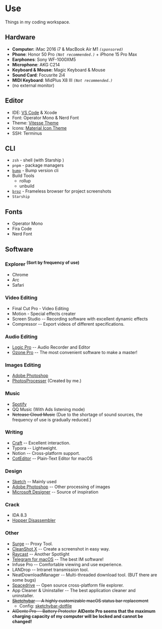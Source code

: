 # Use

Things in my coding workspace.

## Hardware

- **Computer:** iMac 2016 i7 & MacBook Air M1 _`(sponsored)`_
- **Phone**: Honor 50 Pro _`(Not recommended.)`_ + iPhone 15 Pro Max
- **Earphones**: Sony WF-1000XM5
- **Microphone**: AKG C214
- **Keyboard & Mouse:** Magic Keyboard & Mouse
- **Sound Card**: Focusrite 2i4
- **MIDI Keyboard**: MidPlus X8 III _`(Not recommended.)`_
- (no external monitor)

## Editor

- IDE: [VS Code](https://code.visualstudio.com/) & Xcode
- Font: Operator Mono & Nerd Font
- Theme: [Vitesse Theme](https://github.com/antfu/vscode-theme-vitesse)
- Icons: [Material Icon Theme](https://marketplace.visualstudio.com/items?itemName=PKief.material-icon-theme)
- SSH: Terminus

## CLI

- `zsh` - shell (with Starship )
- `pnpm` - package managers
- [`bump`](https://github.com/Innei/bump-version) - Bump version cli
- Build Tools
  - rollup
  - unbuild
- [`broz`](https://github.com/antfu/broz) - Frameless browser for project screenshots
- `Starship`

## Fonts

- Operator Mono
- Fira Code
- Nerd Font

## Software

### Explorer <sup>(Sort by frequency of use)</sup>

- Chrome
- Arc
- Safari

### Video Editing

- Final Cut Pro - Video Editing
- Motion - Special effects creater
- Screen Studio -- Recording software with excellent dynamic effects
- Compressor -- Export videos of different specifications.

### Audio Editing

- [Logic Pro](https://www.apple.com/logic-pro/) -- Audio Recorder and Editor
- [Ozone Pro](https://www.izotope.com/en/products/ozone.html) -- The most convenient software to make a master!

### Images Editing

- [Adobe Photoshop](https://www.adobe.com/products/photoshop.html)
- [PhotosProcesser](https://github.com/wibus-wee/PhotosProcesser) (Created by me.)

### Music

- [Spotify](https://open.spotify.com/)
- QQ Music (With Ads listening mode)
- ~~Netease Cloud Music~~ (Due to the shortage of sound sources, the frequency of use is gradually reduced.)

### Writing

- [Craft](https://www.craft.do/) -- Excellent interaction.
- Typora -- Lightweight.
- Notion -- Cross-platform support.
- [CotEditor](https://coteditor.com/) -- Plain-Text Editor for macOS

### Design

- [Sketch](https://www.sketch.com/) -- Mainly used
- [Adobe Photoshop](https://www.adobe.com/products/photoshop.html) -- Other processing of images
- [Microsoft Designer](https://design.microsoft.com/) -- Source of inspiration

### Crack

- IDA 8.3
- [Hopper Disassembler](https://www.hopperapp.com/)

### Other

- [Surge](https://nssurge.com/) -- Proxy Tool.
- [CleanShot X](https://cleanshot.com/) -- Create a screenshot in easy way.
- [Raycast](https://www.raycast.com/) -- Another Spotlight
- [Telegram for macOS](https://macos.telegram.org/) -- The best IM software!
- Infuse Pro -- Comfortable viewing and use experience.
- LANDrop -- Intranet transmission tool.
- NeatDownloadManager -- Multi-threaded download tool. (BUT there are some bugs)
- [Spacedrive](https//github.com/spacedriveapp/spacedrive) -- Open source cross-platform file explorer.
- App Cleaner & Uninstaller -- The best application cleaner and uninstaller.
- ~~[Sketchybar](https://github.com/FelixKratz/SketchyBar) -- A highly customizable macOS status bar replacement~~
  - Config: [sketchybar-dotfile](https://github.com/wibus-wee/sketchybar-dotfile)
- ~~AIDente Pro -- Battery Protecter~~ **AIDente Pro seems that the maximum charging capacity of my computer will be locked and cannot be changed!**
